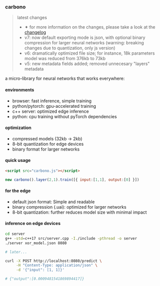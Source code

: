 ### carbono

> latest changes
> - ✦ for more information on the changes, please take a look at the [changelog](https://github.com/appvoid/carbono/blob/main/changelog.md)
> - v7: now default exporting mode is json, with optional binary compression for larger neural networks (warning: breaking changes due to quantization, only js version)
> - v6: dramatically optimized file size; for instance, 18k parameters model was reduced from 376kb to 73kb
> - v5: new metadata fields added; removed unnecesary "layers" metadata

a micro-library for neural networks that works everywhere:

#### environments
- browser: fast inference, simple training
- python/pytorch: gpu-accelerated training
- c++ server: optimized edge inference
- python: cpu training without pyTorch dependencies

#### optimization
- compressed models (32kb → 2kb)
- 8-bit quantization for edge devices
- binary format for larger networks

#### quick usage
```html
<script src="carbono.js"></script>
```

```javascript
new carbono().layer(2,1).train([{ input:[1,1], output:[0] }])
```

#### for the edge
- default json format: Simple and readable
- binary compression (.uai): optimized for larger networks
- 8-bit quantization: further reduces model size with minimal impact

#### inference on edge devices

```bash
cd server
g++ -std=c++17 src/server.cpp -I./include -pthread -o server
./server xor_model.json 8080

# later...

curl -X POST http://localhost:8080/predict \
     -H "Content-Type: application/json" \
     -d '{"input": [1, 1]}'

# {"output":[0.0009481541869894417]}
```
